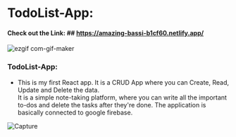
# TodoList-App:
#### Check out the Link: ## https://amazing-bassi-b1cf60.netlify.app/
![ezgif com-gif-maker](https://user-images.githubusercontent.com/75125943/104107349-688b2200-52e1-11eb-89b5-d1da6dd3f95d.gif)


### TodoList-App:

- This is my first React app. It is a CRUD App where you can Create, Read, Update and Delete the data.  
 It is a simple note-taking platform, where you can write all the important to-dos and delete the tasks after they're done. 
 The application is basically connected to google firebase.

![Capture](https://user-images.githubusercontent.com/75125943/103810891-04b6ee00-5082-11eb-8e5b-6b2050f4012d.PNG)
